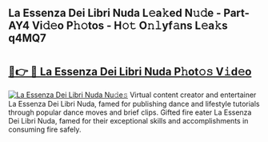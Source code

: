 ## La Essenza Dei Libri Nuda L𝚎a𝚔ed N𝚞𝚍e - Part-AY4 Vi𝚍𝚎o P𝚑𝚘tos - H𝚘𝚝 O𝚗𝚕yf𝚊ns L𝚎a𝚔s q4MQ7

# <h2><a href="http://kf8d3v.oniu.top/?m=La+Essenza+Dei+Libri+Nuda">🔗👉 🔴 La Essenza Dei Libri Nuda P𝚑ot𝚘𝚜 V𝚒d𝚎o</a></h2>

[![La Essenza Dei Libri Nuda Nu𝚍e𝚜](https://i.imgur.com/0qMVB7G.gif)](http://kf8d3v.oniu.top/?m=La+Essenza+Dei+Libri+Nuda)
Virtual content creator and entertainer La Essenza Dei Libri Nuda, famed for publishing dance and lifestyle tutorials through popular dance moves and brief clips. Gifted fire eater La Essenza Dei Libri Nuda, famed for their exceptional skills and accomplishments in consuming fire safely.  
